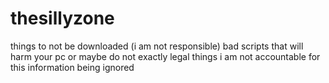 # thesillyzone

things to not be downloaded (i am not responsible)
bad scripts that will harm your pc or maybe do not exactly legal things
i am not accountable for this information being ignored
